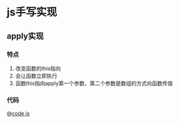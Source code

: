 # js手写实现
## apply实现
### 特点
1. 改变函数的this指向
2. 会让函数立即执行
3. 函数this指向apply第一个参数，第二个参数是数组的方式向函数传值

### 代码
@[code js](./apply.js)
